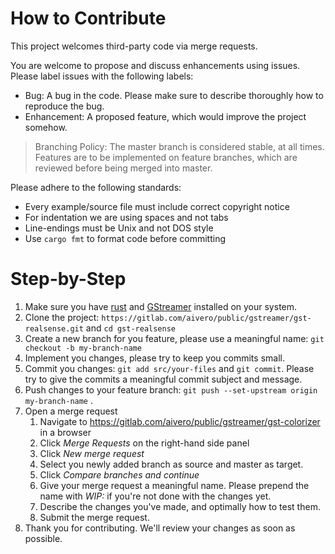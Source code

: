 # How to Contribute

This project welcomes third-party code via merge requests.

You are welcome to propose and discuss enhancements using issues. Please label issues with the following labels:

- Bug: A bug in the code. Please make sure to describe thoroughly how to reproduce the bug.
- Enhancement: A proposed feature, which would improve the project somehow. 

> Branching Policy: The master branch is considered stable, at all times. Features are to be implemented on feature 
> branches, which are reviewed before being merged into master.

Please adhere to the following standards:

- Every example/source file must include correct copyright notice
- For indentation we are using spaces and not tabs
- Line-endings must be Unix and not DOS style
- Use `cargo fmt` to format code before committing

# Step-by-Step

1. Make sure you have [rust](https://www.rust-lang.org/) and [GStreamer](https://gstreamer.freedesktop.org/documentation/installing/index.html?gi-language=c) installed on your system.
2. Clone the project: `https://gitlab.com/aivero/public/gstreamer/gst-realsense.git` and `cd gst-realsense`
3. Create a new branch for you feature, please use a meaningful name: `git checkout -b my-branch-name`
4. Implement you changes, please try to keep you commits small.
5. Commit you changes: `git add src/your-files` and `git commit`. Please try to give the commits a meaningful commit subject and message.
6. Push changes to your feature branch: `git push --set-upstream origin my-branch-name` .
7. Open a merge request
    1. Navigate to https://gitlab.com/aivero/public/gstreamer/gst-colorizer in a browser
    2. Click *Merge Requests* on the right-hand side panel
    3. Click *New merge request*
    4. Select you newly added branch as source and master as target.
    5. Click *Compare branches and continue*
    6. Give your merge request a meaningful name. Please prepend the name with *WIP:* if you're not done with the changes yet.
    7. Describe the changes you've made, and optimally how to test them.
    8. Submit the merge request.
8. Thank you for contributing. We'll review your changes as soon as possible.
